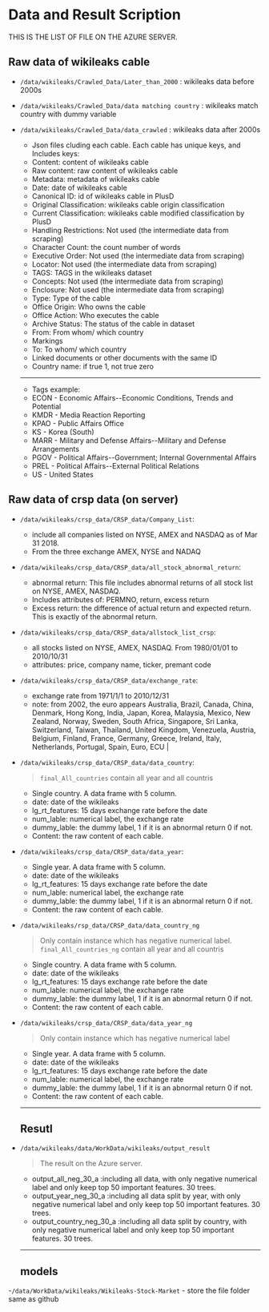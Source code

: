 # Data and Result Scription
THIS IS THE LIST OF FILE ON THE AZURE SERVER.
## Raw data of wikileaks cable
- `/data/wikileaks/Crawled_Data/Later_than_2000`		: wikileaks data before 2000s
- `/data/wikileaks/Crawled_Data/data matching country`	: wikileaks match country with dummy variable 
- `/data/wikileaks/Crawled_Data/data_crawled`		: wikileaks data after 2000s

    - Json files cluding each cable. Each cable has unique keys, and Includes keys: 
    - Content: content of wikileaks cable
    - Raw content: raw content of wikileaks cable
    - Metadata: metadata of wikileaks cable
    - Date: date of wikileaks cable
    - Canonical ID: id of wikileaks cable in PlusD
    - Original Classification: wikileaks cable origin classification
    - Current Classification: wikileaks cable modified classification by PlusD
    - Handling Restrictions: Not used (the intermediate data from scraping) 
    - Character Count: the count number of words
    - Executive Order: Not used (the intermediate data from scraping) 
    - Locator: Not used (the intermediate data from scraping)
    - TAGS: TAGS in the wikileaks dataset
    - Concepts: Not used (the intermediate data from scraping)
    - Enclosure: Not used (the intermediate data from scraping)
    - Type: Type of the cable
    - Office Origin: Who owns the cable
    - Office Action: Who executes the cable
    - Archive Status: The status of the cable in dataset
    - From: From whom/ which country
    - Markings
    - To: To whom/ which country
    - Linked documents or other documents with the same ID
    - Country name: if true 1, not true zero

    ***
    - Tags example:
    - ECON - Economic Affairs--Economic Conditions, Trends and Potential
    - KMDR - Media Reaction Reporting
    - KPAO - Public Affairs Office
    - KS - Korea (South)
    - MARR - Military and Defense Affairs--Military and Defense Arrangements
    - PGOV - Political Affairs--Government; Internal Governmental Affairs
    - PREL - Political Affairs--External Political Relations
    - US - United States


## Raw data of crsp data (on server)
- `/data/wikileaks/crsp_data/CRSP_data/Company_List`: 
   -  include all companies listed on NYSE, AMEX and NASDAQ as of Mar 31 2018.
   - From the three exchange AMEX, NYSE and NADAQ
- `/data/wikileaks/crsp_data/CRSP_data/all_stock_abnormal_return`:
    - abnormal return: This file includes abnormal returns of all stock list on NYSE, AMEX, NASDAQ.
    - Includes attributes of: PERMNO, return, excess return
    - Excess return: the difference of actual return and expected return.
    This is exactly of the abnormal return. 


- `/data/wikileaks/crsp_data/CRSP_data/allstock_list_crsp`: 
    - all stocks listed on NYSE, AMEX, NASDAQ. From 1980/01/01 to 2010/10/31
    - attributes: price, company name, ticker, premant code

- `/data/wikileaks/crsp_data/CRSP_data/exchange_rate`: 
    - exchange rate from 1971/1/1 to 2010/12/31
    - note: from 2002, the euro appears
    Australia, Brazil, Canada, China, Denmark, Hong Kong, India, Japan, Korea, Malaysia, Mexico, New Zealand, Norway, Sweden, South Africa, Singapore, Sri Lanka, Switzerland, Taiwan, Thailand, United Kingdom, Venezuela, Austria, Belgium, Finland, France, Germany, Greece, Ireland, Italy, Netherlands, Portugal, Spain, Euro, ECU
|
- `/data/wikileaks/crsp_data/CRSP_data/data_country`:
    > `final_All_countries` contain all year and all countris
    - Single country. A data frame with 5 column.
    - date: date of the wikileaks
    - lg_rt_features: 15 days exchange rate before the date
    - num_lable: numerical label, the exchange rate 
    - dummy_lable: the dummy label, 1 if it is an abnormal return 0 if not.
    - Content: the raw content of each cable.
- `/data/wikileaks/crsp_data/CRSP_data/data_year`:
    - Single year. A data frame with 5 column.
    - date: date of the wikileaks
    - lg_rt_features: 15 days exchange rate before the date
    - num_lable: numerical label, the exchange rate 
    - dummy_lable: the dummy label, 1 if it is an abnormal return 0 if not.
    - Content: the raw content of each cable.

- `/data/wikileaks/rsp_data/CRSP_data/data_country_ng`
    > Only contain instance which has negative numerical label. 
    > `final_All_countries_ng` contain all year and all countris
    - Single country. A data frame with 5 column.
    - date: date of the wikileaks
    - lg_rt_features: 15 days exchange rate before the date
    - num_lable: numerical label, the exchange rate 
    - dummy_lable: the dummy label, 1 if it is an abnormal return 0 if not.
    - Content: the raw content of each cable.
    
   
- `/data/wikileaks/crsp_data/CRSP_data/data_year_ng`
    > Only contain instance which has negative numerical label
    - Single year. A data frame with 5 column.
    - date: date of the wikileaks
    - lg_rt_features: 15 days exchange rate before the date
    - num_lable: numerical label, the exchange rate 
    - dummy_lable: the dummy label, 1 if it is an abnormal return 0 if not.
    - Content: the raw content of each cable.

    ***
    ## Resutl
- `/data/wikileaks/data/WorkData/wikileaks/output_result`
    > The result on the Azure server.
    - output_all_neg_30_a       :including all data, with only negative numerical label and only keep top 50 important features. 30 trees.
    - output_year_neg_30_a      :including all data split by year, with only negative numerical label and only keep top 50 important features. 30 trees. 
    - output_country_neg_30_a   :including all data split by country, with only negative numerical label and only keep top 50 important features. 30 trees. 
    ***
    ## models
 -`/data/WorkData/wikileaks/Wikileaks-Stock-Market`
    - store the file folder same as github
